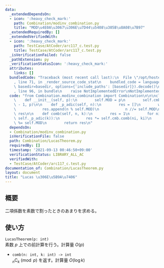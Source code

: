 ```yaml
---
data:
  _extendedDependsOn:
  - icon: ':heavy_check_mark:'
    path: Combination/modinv_combination.py
    title: "MOD\u4E0A\u3067\u306E\u7D44\u5408\u305B\u8A08\u7B97"
  _extendedRequiredBy: []
  _extendedVerifiedWith:
  - icon: ':heavy_check_mark:'
    path: TestCase/AtCoder/arc117_c.test.py
    title: TestCase/AtCoder/arc117_c.test.py
  _isVerificationFailed: false
  _pathExtension: py
  _verificationStatusIcon: ':heavy_check_mark:'
  attributes:
    links: []
  bundledCode: "Traceback (most recent call last):\n  File \"/opt/hostedtoolcache/Python/3.10.5/x64/lib/python3.10/site-packages/onlinejudge_verify/documentation/build.py\"\
    , line 71, in _render_source_code_stat\n    bundled_code = language.bundle(stat.path,\
    \ basedir=basedir, options={'include_paths': [basedir]}).decode()\n  File \"/opt/hostedtoolcache/Python/3.10.5/x64/lib/python3.10/site-packages/onlinejudge_verify/languages/python.py\"\
    , line 96, in bundle\n    raise NotImplementedError\nNotImplementedError\n"
  code: "from Combination.modinv_combination import Combination\n\n\nclass LucasTheorem:\n\
    \    def __init__(self, p):\n        self.MOD = p\n        self.cmb = Combination(p\
    \ - 1, p)\n\n    def _p_adic(self, n):\n        res = []\n        while n > 0:\n\
    \            res.append(n % self.MOD)\n            n //= self.MOD\n        return\
    \ res\n\n    def comb(self, n, k):\n        res = 1\n        for ni, ki in zip(self._p_adic(n),\
    \ self._p_adic(k)):\n            res *= self.cmb.comb(ni, ki)\n            res\
    \ %= self.MOD\n        return res\n"
  dependsOn:
  - Combination/modinv_combination.py
  isVerificationFile: false
  path: Combination/LucasTheorem.py
  requiredBy: []
  timestamp: '2021-09-13 00:46:50+09:00'
  verificationStatus: LIBRARY_ALL_AC
  verifiedWith:
  - TestCase/AtCoder/arc117_c.test.py
documentation_of: Combination/LucasTheorem.py
layout: document
title: "Lucas \u306E\u5B9A\u7406"
---
```

## 概要
二項係数を素数で割ったときのあまりを求める。

## 使い方
`LucasTheorem(p: int)`  
素数 $p$ 上での前計算を行う。計算量 $O(p)$

- `comb(n: int, k: int) -> int`  
${}_n\mathrm{C}_k \pmod{p}$ を返す。計算量 $O(\log k)$
